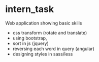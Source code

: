 # intern_task
Web application showing basic skills
- css transform (rotate and translate)
- using bootstrap,
- sort in js (jquery)
- reversing each word in query (angular)
- designing styles in sass/less
